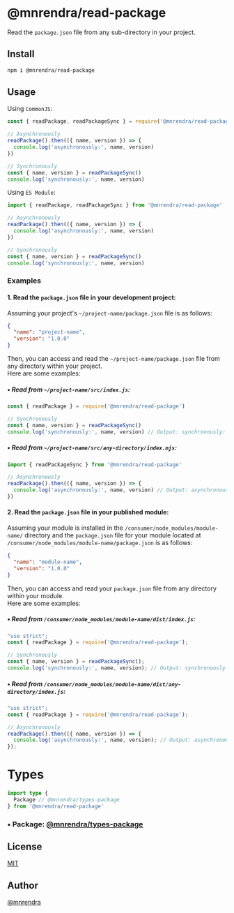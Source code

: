 # @mnrendra/read-package
Read the `package.json` file from any sub-directory in your project.

## Install
```bash
npm i @mnrendra/read-package
```

## Usage

Using `CommonJS`:
```javascript
const { readPackage, readPackageSync } = require('@mnrendra/read-package')

// Asynchronously
readPackage().then(({ name, version }) => {
  console.log('asynchronously:', name, version)
})

// Synchronously
const { name, version } = readPackageSync()
console.log('synchronously:', name, version)
```

Using `ES Module`:
```javascript
import { readPackage, readPackageSync } from '@mnrendra/read-package'

// Asynchronously
readPackage().then(({ name, version }) => {
  console.log('asynchronously:', name, version)
})

// Synchronously
const { name, version } = readPackageSync()
console.log('synchronously:', name, version)
```

### Examples

#### 1. Read the `package.json` file in your development project:
Assuming your project's `~/project-name/package.json` file is as follows:
```json
{
  "name": "project-name",
  "version": "1.0.0"
}
```

Then, you can access and read the `~/project-name/package.json` file from any directory within your project.<br/>
Here are some examples:<br/>

##### • Read from `~/project-name/src/index.js`:
```javascript
const { readPackage } = require('@mnrendra/read-package')

// Synchronously
const { name, version } = readPackageSync()
console.log('synchronously:', name, version) // Output: synchronously: project-name 1.0.0
```

##### • Read from `~/project-name/src/any-directory/index.mjs`:
```javascript
import { readPackageSync } from '@mnrendra/read-package'

// Asynchronously
readPackage().then(({ name, version }) => {
  console.log('asynchronously:', name, version) // Output: asynchronously: project-name 1.0.0
})
```

#### 2. Read the `package.json` file in your published module:
Assuming your module is installed in the `/consumer/node_modules/module-name/` directory and the `package.json` file for your module located at `/consumer/node_modules/module-name/package.json` is as follows:
```json
{
  "name": "module-name",
  "version": "1.0.0"
}
```

Then, you can access and read your `package.json` file from any directory within your module.<br/>
Here are some examples:<br/>

##### • Read from `/consumer/node_modules/module-name/dist/index.js`:
```javascript
"use strict";
const { readPackage } = require('@mnrendra/read-package');

// Synchronously
const { name, version } = readPackageSync();
console.log('synchronously:', name, version); // Output: synchronously: module-name 1.0.0
```

##### • Read from `/consumer/node_modules/module-name/dist/any-directory/index.js`:
```javascript
"use strict";
const { readPackage } = require('@mnrendra/read-package');

// Asynchronously
readPackage().then(({ name, version }) => {
  console.log('asynchronously:', name, version); // Output: asynchronously: module-name 1.0.0
});
```

# Types
```typescript
import type {
  Package // @mnrendra/types-package
} from '@mnrendra/read-package'
```
### • Package: [@mnrendra/types-package](https://www.npmjs.com/package/@mnrendra/types-package)

## License
[MIT](https://github.com/mnrendra/read-packag/blob/HEAD/LICENSE)

## Author
[@mnrendra](https://github.com/mnrendra)
